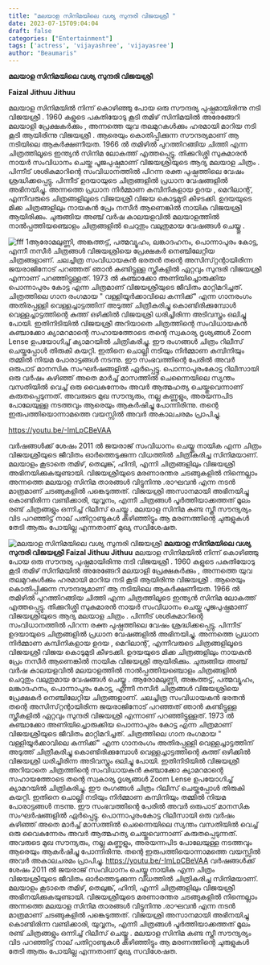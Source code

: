 ```yaml
---
title: "മലയാള സിനിമയിലെ വശ്യ സുന്ദരി വിജയശ്രീ "
date: 2023-07-15T09:04:04
draft: false
categories: ["Entertainment"]
tags: ['actress', 'vijayashree', 'vijayasree']
author: "Beaumaris"
---
```


<strong>മലയാള സിനിമയിലെ വശ്യ സുന്ദരി വിജയശ്രീ </strong>

<strong>Faizal Jithuu Jithuu </strong>

മലയാള സിനിമയിൽ നിന്ന് കൊഴിഞ്ഞു പോയ ഒരു സൗന്ദര്യ പുഷ്പമായിരിന്നു നടി വിജയശ്രീ . 1960 കളുടെ പകുതിയോടു കൂടി തമിഴ് സിനിമയിൽ അരേങ്ങേറി മലയാളി പ്രേക്ഷകർക്കും , അന്നത്തെ യുവ തലമുറകൾക്കും ഹരമായി മാറിയ നടി കൂടി ആയിരിന്നു വിജയശ്രീ . ആരെയും കൊതിപ്പിക്കുന്ന സൗന്ദര്യമാണ് ആ നടിയിലെ ആകർക്ഷണീയത. 1966 ൽ തമിഴിൽ പുറത്തിറങ്ങിയ ചിത്തി എന്ന ചിത്രത്തിലൂടെ ഇന്ത്യൻ സിനിമ ലോകത്ത് എത്തപ്പെട്ടു. തിക്കുറിശ്ശി സുകുമാരൻ നായർ സംവിധാനം ചെയ്ത പൂജപുഷ്പമാണ് വിജയശ്രിയുടെ ആദ്യ മലയാള ചിത്രം . പിന്നീട് ശശികുമാറിന്റെ സംവിധാനത്തിൽ പിറന്ന രക്ത പുഷ്പത്തിലെ വേഷം ശ്രദ്ധിക്കപ്പെട്ടു. പിന്നീട് ഉദയായുടെ ചിത്രങ്ങളിൽ പ്രധാന വേഷങ്ങളിൽ അഭിനയിച്ചു. അന്നത്തെ പ്രധാന നിർമ്മാണ കമ്പിനികളായ ഉദയ , മെറിലാന്റ്, എന്നീവരുടെ ചിത്രങ്ങളിലൂടെ വിജയശ്രീ വിജയ കൊടുമുടി കീഴടക്കി. ഉദയയുടെ മിക്ക ചിത്രങ്ങളിലും നായകൻ പ്രേം നസീർ ആണെങ്കിൽ നായിക വിജയശ്രി ആയിരിക്കും. ചുരുങ്ങിയ അഞ്ച് വർഷ കാലയളവിൽ മലയാളത്തിൽ നാൽപ്പത്തിയഞ്ചൊളം ചിത്രങ്ങളിൽ ചെറുതും വലുതുമായ വേഷങ്ങൾ ചെയ്യ്തു .

<img class="aligncenter" src="https://cdn.boolokam.com/articles/2023/01/fff.jpg" alt="fff 1" />ആരോമലുണ്ണി, അങ്കത്തട്ട്, പത്മവ്യൂഹം, ലങ്കാദഹനം, പൊന്നാപുരം കോട്ട, എന്നീ നസീർ ചിത്രങ്ങൾ വിജയശ്രിയെ പ്രേക്ഷകർ നെഞ്ചിലേറ്റിയ ചിത്രങ്ങളാണ്. ചലച്ചിത്ര സംവിധായകൻ ഭരതൻ തന്റെ അസിസ്‌റ്റന്റായിരിന്ന ജയരാജിനോട് പറഞ്ഞത് ഞാൻ കണ്ടിട്ടുള്ള സ്ത്രീകളിൽ ഏറ്റവും സുന്ദരി വിജയശ്രീ എന്നാണ് പറഞ്ഞിട്ടുള്ളത്. 1973 ൽ കുഞ്ചാക്കോ അണിയിച്ചൊരുക്കിയ പൊന്നാപുരം കോട്ട എന്ന ചിത്രമാണ് വിജയശ്രീയുടെ ജീവിതം മാറ്റിമറിച്ചത്. ചിത്രത്തിലെ ഗാന രംഗമായ " വള്ളിയൂർക്കാവിലെ കന്നിക്ക്"
എന്ന ഗാനരംഗം അതിരപ്പള്ളി വെള്ളച്ചാട്ടത്തിന് അടുത്ത് ചിത്രീകരിച്ചു കൊണ്ടിരിക്കുമ്പോൾ വെള്ളച്ചാട്ടത്തിന്റെ കുത്ത് ഒഴിക്കിൽ വിജയശ്രി ധരിച്ചിരിന്ന അടിവസ്ത്രം ഒലിച്ചു പോയി. ഇതിനിടിയിൽ വിജയശ്രീ അറിയാതെ ചിത്രത്തിന്റെ സംവിധായകൻ കുഞ്ചാക്കോ ക്യാമറമാന്റെ സഹായത്തോടെ തന്റെ സ്വകാര്യ ദൃശ്യങ്ങൾ Zoom Lense ഉപയോഗിച്ച് ക്യാമറയിൽ ചിത്രികരിച്ചു. ഈ രംഗങ്ങൾ ചിത്രം റിലീസ് ചെയ്തപ്പോൾ തിരുകി കയറ്റി. ഇതിനെ ചൊല്ലി നടിയും നിർമ്മാണ കമ്പിനിയും തമ്മിൽ നിയമ പോരാട്ടങ്ങൾ നടന്നു. ഈ സംഭവത്തിന്റെ പേരിൽ അവർ ഒരുപാട് മാനസിക സംഘർഷങ്ങളിൽ ഏർപ്പെട്ടു. പൊന്നാപുരംകോട്ട റിലീസായി ഒരു വർഷം കഴിഞ്ഞ് അതെ മാർച്ച് മാസത്തിൽ ചെന്നൈയിലെ സ്യന്തം വസതിയിൽ വെച്ച് ഒരു വൈകുന്നേരം അവർ ആത്മഹത്യ ചെയ്തുവെന്നാണ് കരുതപ്പെടുന്നത്. അവരുടെ മുഖ സൗന്ദ്യരും, നല്ല കണ്ണുളും, അരയന്നപിട പോലേയുള്ള നടത്തവും ആരെയും ആകർഷിച്ചു പോന്നിരിന്നു. തന്റെ ഇരുപത്തിയൊന്നാമത്തെ വയസ്സിൽ അവർ അകാലചരമം പ്രാപിച്ചു.

https://youtu.be/-ImLpCBeVAA

വർഷങ്ങൾക്ക് ശേഷം 2011 ൽ ജയരാജ് സംവിധാനം ചെയ്യ്ത നായിക എന്ന ചിത്രം വിജയശ്രീയുടെ ജീവിതം ഓർത്തെടുക്കുന്ന വിധത്തിൽ ചിത്രികരിച്ച സിനിമയാണ്. മലയാളം കൂടാതെ തമിഴ്, തെലുങ്ക്, ഹിന്ദി, എന്നി ചിത്രങ്ങളിലും വിജയശ്രീ അഭിനയിക്കുകയുണ്ടായി. വിജയശ്രീയുടെ മരണാരന്തര ചടങ്ങുകളിൽ നിന്നെല്ലാം അന്നത്തെ മലയാള സിനിമ താരങ്ങൾ വിട്ടുനിന്നു .രാഘവൻ എന്ന നടൻ മാത്രമാണ് ചടങ്ങുകളിൽ പങ്കെടുത്തത്. വിജയശ്രി അസാനമായി അഭിനയിച്ചു കൊണ്ടിരിന്ന വണ്ടിക്കാരി, യുവ്വനം, എന്നീ ചിത്രങ്ങൾ പൂർത്തിയാക്കത്തത് മൂലം രണ്ട് ചിത്രങ്ങളും ഒന്നിച്ച് റിലീസ് ചെയ്യ്തു . മലയാള സിനിമ കണ്ട സ്ത്രീ സൗന്ദ്യര്യം വിട പറഞ്ഞിട്ട് നാല് പതിറ്റാണ്ടുകൾ കഴിഞ്ഞിട്ടും ആ മരണത്തിന്റെ ചുരുളുകൾ തേടി ആരും പോയില്ല എന്നതാണ് മുഖ്യ സവിശേഷത.


![മലയാള സിനിമയിലെ വശ്യ സുന്ദരി വിജയശ്രീ ](https://cdn.boolokam.com/articles/2023/01/fff.jpg)**മലയാള സിനിമയിലെ വശ്യ സുന്ദരി വിജയശ്രീ** **Faizal Jithuu Jithuu** മലയാള സിനിമയിൽ നിന്ന് കൊഴിഞ്ഞു പോയ ഒരു സൗന്ദര്യ പുഷ്പമായിരിന്നു നടി വിജയശ്രീ . 1960 കളുടെ പകുതിയോടു കൂടി തമിഴ് സിനിമയിൽ അരേങ്ങേറി മലയാളി പ്രേക്ഷകർക്കും , അന്നത്തെ യുവ തലമുറകൾക്കും ഹരമായി മാറിയ നടി കൂടി ആയിരിന്നു വിജയശ്രീ . ആരെയും കൊതിപ്പിക്കുന്ന സൗന്ദര്യമാണ് ആ നടിയിലെ ആകർക്ഷണീയത. 1966 ൽ തമിഴിൽ പുറത്തിറങ്ങിയ ചിത്തി എന്ന ചിത്രത്തിലൂടെ ഇന്ത്യൻ സിനിമ ലോകത്ത് എത്തപ്പെട്ടു. തിക്കുറിശ്ശി സുകുമാരൻ നായർ സംവിധാനം ചെയ്ത പൂജപുഷ്പമാണ് വിജയശ്രിയുടെ ആദ്യ മലയാള ചിത്രം . പിന്നീട് ശശികുമാറിന്റെ സംവിധാനത്തിൽ പിറന്ന രക്ത പുഷ്പത്തിലെ വേഷം ശ്രദ്ധിക്കപ്പെട്ടു. പിന്നീട് ഉദയായുടെ ചിത്രങ്ങളിൽ പ്രധാന വേഷങ്ങളിൽ അഭിനയിച്ചു. അന്നത്തെ പ്രധാന നിർമ്മാണ കമ്പിനികളായ ഉദയ , മെറിലാന്റ്, എന്നീവരുടെ ചിത്രങ്ങളിലൂടെ വിജയശ്രീ വിജയ കൊടുമുടി കീഴടക്കി. ഉദയയുടെ മിക്ക ചിത്രങ്ങളിലും നായകൻ പ്രേം നസീർ ആണെങ്കിൽ നായിക വിജയശ്രി ആയിരിക്കും. ചുരുങ്ങിയ അഞ്ച് വർഷ കാലയളവിൽ മലയാളത്തിൽ നാൽപ്പത്തിയഞ്ചൊളം ചിത്രങ്ങളിൽ ചെറുതും വലുതുമായ വേഷങ്ങൾ ചെയ്യ്തു . ആരോമലുണ്ണി, അങ്കത്തട്ട്, പത്മവ്യൂഹം, ലങ്കാദഹനം, പൊന്നാപുരം കോട്ട, എന്നീ നസീർ ചിത്രങ്ങൾ വിജയശ്രിയെ പ്രേക്ഷകർ നെഞ്ചിലേറ്റിയ ചിത്രങ്ങളാണ്. ചലച്ചിത്ര സംവിധായകൻ ഭരതൻ തന്റെ അസിസ്‌റ്റന്റായിരിന്ന ജയരാജിനോട് പറഞ്ഞത് ഞാൻ കണ്ടിട്ടുള്ള സ്ത്രീകളിൽ ഏറ്റവും സുന്ദരി വിജയശ്രീ എന്നാണ് പറഞ്ഞിട്ടുള്ളത്. 1973 ൽ കുഞ്ചാക്കോ അണിയിച്ചൊരുക്കിയ പൊന്നാപുരം കോട്ട എന്ന ചിത്രമാണ് വിജയശ്രീയുടെ ജീവിതം മാറ്റിമറിച്ചത്. ചിത്രത്തിലെ ഗാന രംഗമായ " വള്ളിയൂർക്കാവിലെ കന്നിക്ക്" എന്ന ഗാനരംഗം അതിരപ്പള്ളി വെള്ളച്ചാട്ടത്തിന് അടുത്ത് ചിത്രീകരിച്ചു കൊണ്ടിരിക്കുമ്പോൾ വെള്ളച്ചാട്ടത്തിന്റെ കുത്ത് ഒഴിക്കിൽ വിജയശ്രി ധരിച്ചിരിന്ന അടിവസ്ത്രം ഒലിച്ചു പോയി. ഇതിനിടിയിൽ വിജയശ്രീ അറിയാതെ ചിത്രത്തിന്റെ സംവിധായകൻ കുഞ്ചാക്കോ ക്യാമറമാന്റെ സഹായത്തോടെ തന്റെ സ്വകാര്യ ദൃശ്യങ്ങൾ Zoom Lense ഉപയോഗിച്ച് ക്യാമറയിൽ ചിത്രികരിച്ചു. ഈ രംഗങ്ങൾ ചിത്രം റിലീസ് ചെയ്തപ്പോൾ തിരുകി കയറ്റി. ഇതിനെ ചൊല്ലി നടിയും നിർമ്മാണ കമ്പിനിയും തമ്മിൽ നിയമ പോരാട്ടങ്ങൾ നടന്നു. ഈ സംഭവത്തിന്റെ പേരിൽ അവർ ഒരുപാട് മാനസിക സംഘർഷങ്ങളിൽ ഏർപ്പെട്ടു. പൊന്നാപുരംകോട്ട റിലീസായി ഒരു വർഷം കഴിഞ്ഞ് അതെ മാർച്ച് മാസത്തിൽ ചെന്നൈയിലെ സ്യന്തം വസതിയിൽ വെച്ച് ഒരു വൈകുന്നേരം അവർ ആത്മഹത്യ ചെയ്തുവെന്നാണ് കരുതപ്പെടുന്നത്. അവരുടെ മുഖ സൗന്ദ്യരും, നല്ല കണ്ണുളും, അരയന്നപിട പോലേയുള്ള നടത്തവും ആരെയും ആകർഷിച്ചു പോന്നിരിന്നു. തന്റെ ഇരുപത്തിയൊന്നാമത്തെ വയസ്സിൽ അവർ അകാലചരമം പ്രാപിച്ചു. https://youtu.be/-ImLpCBeVAA വർഷങ്ങൾക്ക് ശേഷം 2011 ൽ ജയരാജ് സംവിധാനം ചെയ്യ്ത നായിക എന്ന ചിത്രം വിജയശ്രീയുടെ ജീവിതം ഓർത്തെടുക്കുന്ന വിധത്തിൽ ചിത്രികരിച്ച സിനിമയാണ്. മലയാളം കൂടാതെ തമിഴ്, തെലുങ്ക്, ഹിന്ദി, എന്നി ചിത്രങ്ങളിലും വിജയശ്രീ അഭിനയിക്കുകയുണ്ടായി. വിജയശ്രീയുടെ മരണാരന്തര ചടങ്ങുകളിൽ നിന്നെല്ലാം അന്നത്തെ മലയാള സിനിമ താരങ്ങൾ വിട്ടുനിന്നു .രാഘവൻ എന്ന നടൻ മാത്രമാണ് ചടങ്ങുകളിൽ പങ്കെടുത്തത്. വിജയശ്രി അസാനമായി അഭിനയിച്ചു കൊണ്ടിരിന്ന വണ്ടിക്കാരി, യുവ്വനം, എന്നീ ചിത്രങ്ങൾ പൂർത്തിയാക്കത്തത് മൂലം രണ്ട് ചിത്രങ്ങളും ഒന്നിച്ച് റിലീസ് ചെയ്യ്തു . മലയാള സിനിമ കണ്ട സ്ത്രീ സൗന്ദ്യര്യം വിട പറഞ്ഞിട്ട് നാല് പതിറ്റാണ്ടുകൾ കഴിഞ്ഞിട്ടും ആ മരണത്തിന്റെ ചുരുളുകൾ തേടി ആരും പോയില്ല എന്നതാണ് മുഖ്യ സവിശേഷത.
